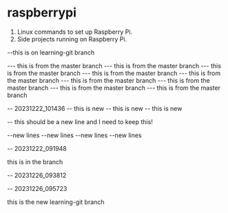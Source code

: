 # raspberrypi

1. Linux commands to set up Raspberry Pi.
2. Side projects running on Raspberry Pi.

--this is on learning-git branch

--- this is from the master branch
--- this is from the master branch
--- this is from the master branch
--- this is from the master branch
--- this is from the master branch
--- this is from the master branch
--- this is from the master branch
--- this is from the master branch
--- this is from the master branch


-- 20231222_101436
-- this is new 
-- this is new 
-- this is new 

-- this should be a new line and I need to keep this!


--new lines
--new lines
--new lines
--new lines


-- 20231222_091948

this is in the branch 


-- 20231226_093812

-- 20231226_095723 

this is the new learning-git branch
